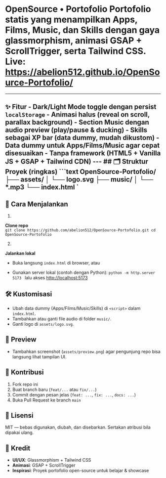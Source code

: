 # OpenSource • Portofolio  Portofolio statis yang menampilkan **Apps**, **Films**, **Music**, dan **Skills** dengan gaya **glassmorphism**, animasi **GSAP + ScrollTrigger**, serta **Tailwind CSS**.   Live: https://abelion512.github.io/OpenSource-Portofolio/ 
---  
## ✨ Fitur - **Dark/Light Mode** toggle dengan persist `localStorage` - **Animasi halus** (reveal on scroll, parallax background) - **Section Music** dengan **audio preview** (play/pause & ducking) - **Skills sebagai XP bar** (data dummy, mudah dikustom) - **Data dummy** untuk Apps/Films/Music agar cepat disesuaikan - **Tanpa framework** (HTML5 + Vanilla JS + GSAP + Tailwind CDN)  ---  ## 🗂️ Struktur Proyek (ringkas) ```text OpenSource-Portofolio/ ├── assets/ │   └── logo.svg ├── music/ │   └── *.mp3 └── index.html `   

## 🚀 Cara Menjalankan    
1.    
**Clone repo**  
 `git clone https://github.com/abelion512/OpenSource-Portofolio.git cd OpenSource-Portofolio `   
   
2.    
**Jalankan lokal**  
   
   
  - Buka langsung `index.html` di browser, atau  
   
  - Gunakan server lokal (contoh dengan Python): `python -m http.server 5173 ` lalu akses [http://localhost:5173](http://localhost:5173)    
    
## 🛠️ Kustomisasi    
- Ubah data dummy (Apps/Films/Music/Skills) di `<script>` dalam `index.html`.   
- Tambahkan atau ganti file audio di folder `music/`.   
- Ganti logo di `assets/logo.svg`.  
      
## 📸 Preview   
- Tambahkan screenshot (`assets/preview.png`) agar pengunjung repo bisa langsung lihat tampilan UI.  
    
## 🤝 Kontribusi   
1. Fork repo ini   
2. Buat branch baru (`feat/...` atau `fix/...`)  
3. Commit dengan pesan jelas (`feat: ...`, `fix: ...`, `docs: ...`)   
4. Buka Pull Request ke branch `main`  
   
     
## 📄 Lisensi     
MIT — bebas digunakan, diubah, dan disebarkan. Sertakan atribusi bila dipakai ulang.  
    
## 🙌 Kredit        
- **UI/UX**: Glassmorphism + Tailwind CSS  
- **Animasi**: GSAP + ScrollTrigger 
- **Inspirasi**: Proyek portofolio open-source untuk belajar & showcase
